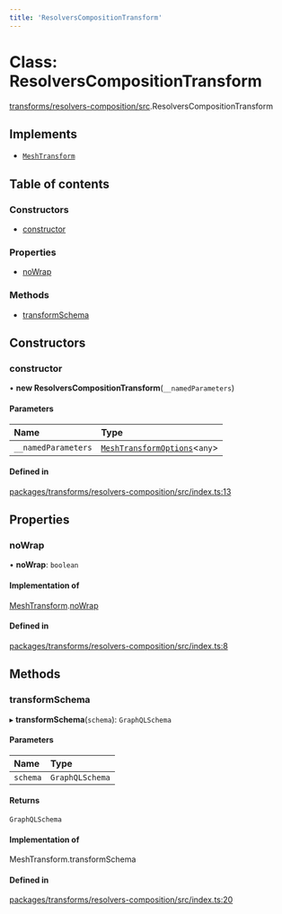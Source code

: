 ```yaml
---
title: 'ResolversCompositionTransform'
---
```


# Class: ResolversCompositionTransform

[transforms/resolvers-composition/src](../modules/transforms_resolvers_composition_src).ResolversCompositionTransform

## Implements

- [`MeshTransform`](/docs/api/interfaces/types_src.MeshTransform)

## Table of contents

### Constructors

- [constructor](transforms_resolvers_composition_src.ResolversCompositionTransform#constructor)

### Properties

- [noWrap](transforms_resolvers_composition_src.ResolversCompositionTransform#nowrap)

### Methods

- [transformSchema](transforms_resolvers_composition_src.ResolversCompositionTransform#transformschema)

## Constructors

### constructor

• **new ResolversCompositionTransform**(`__namedParameters`)

#### Parameters

| Name | Type |
| :------ | :------ |
| `__namedParameters` | [`MeshTransformOptions`](/docs/api/interfaces/types_src.MeshTransformOptions)\<`any`> |

#### Defined in

[packages/transforms/resolvers-composition/src/index.ts:13](https://github.com/Urigo/graphql-mesh/blob/master/packages/transforms/resolvers-composition/src/index.ts#L13)

## Properties

### noWrap

• **noWrap**: `boolean`

#### Implementation of

[MeshTransform](/docs/api/interfaces/types_src.MeshTransform).[noWrap](/docs/api/interfaces/types_src.MeshTransform#nowrap)

#### Defined in

[packages/transforms/resolvers-composition/src/index.ts:8](https://github.com/Urigo/graphql-mesh/blob/master/packages/transforms/resolvers-composition/src/index.ts#L8)

## Methods

### transformSchema

▸ **transformSchema**(`schema`): `GraphQLSchema`

#### Parameters

| Name | Type |
| :------ | :------ |
| `schema` | `GraphQLSchema` |

#### Returns

`GraphQLSchema`

#### Implementation of

MeshTransform.transformSchema

#### Defined in

[packages/transforms/resolvers-composition/src/index.ts:20](https://github.com/Urigo/graphql-mesh/blob/master/packages/transforms/resolvers-composition/src/index.ts#L20)
